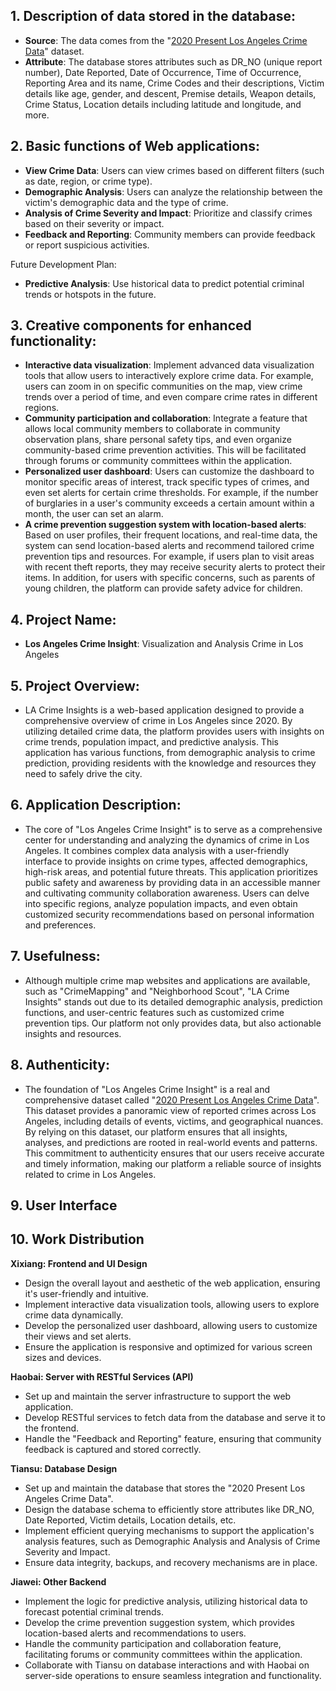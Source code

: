 ## 1. Description of data stored in the database:
- **Source**: The data comes from the "[2020 Present Los Angeles Crime Data](https://www.kaggle.com/datasets/susant4learning/crime-in-los-angeles-data-from-2020-to-present?resource=download&select=Crime_Data_from_2020_to_Present.csv)" dataset.
- **Attribute**: The database stores attributes such as DR_NO (unique report number), Date Reported, Date of Occurrence, Time of Occurrence, Reporting Area and its name, Crime Codes and their descriptions, Victim details like age, gender, and descent, Premise details, Weapon details, Crime Status, Location details including latitude and longitude, and more.

## 2. Basic functions of Web applications:
- **View Crime Data**: Users can view crimes based on different filters (such as date, region, or crime type).
- **Demographic Analysis**: Users can analyze the relationship between the victim's demographic data and the type of crime.
- **Analysis of Crime Severity and Impact**: Prioritize and classify crimes based on their severity or impact.
- **Feedback and Reporting**: Community members can provide feedback or report suspicious activities.

Future Development Plan:

- **Predictive Analysis**: Use historical data to predict potential criminal trends or hotspots in the future.

## 3. Creative components for enhanced functionality:
- **Interactive data visualization**: Implement advanced data visualization tools that allow users to interactively explore crime data. For example, users can zoom in on specific communities on the map, view crime trends over a period of time, and even compare crime rates in different regions.
- **Community participation and collaboration**: Integrate a feature that allows local community members to collaborate in community observation plans, share personal safety tips, and even organize community-based crime prevention activities. This will be facilitated through forums or community committees within the application.
- **Personalized user dashboard**: Users can customize the dashboard to monitor specific areas of interest, track specific types of crimes, and even set alerts for certain crime thresholds. For example, if the number of burglaries in a user's community exceeds a certain amount within a month, the user can set an alarm.
- **A crime prevention suggestion system with location-based alerts**: Based on user profiles, their frequent locations, and real-time data, the system can send location-based alerts and recommend tailored crime prevention tips and resources. For example, if users plan to visit areas with recent theft reports, they may receive security alerts to protect their items. In addition, for users with specific concerns, such as parents of young children, the platform can provide safety advice for children.

## 4. Project Name:
- **Los Angeles Crime Insight**: Visualization and Analysis Crime in Los Angeles

## 5. Project Overview:
- LA Crime Insights is a web-based application designed to provide a comprehensive overview of crime in Los Angeles since 2020. By utilizing detailed crime data, the platform provides users with insights on crime trends, population impact, and predictive analysis. This application has various functions, from demographic analysis to crime prediction, providing residents with the knowledge and resources they need to safely drive the city.

## 6. Application Description:
- The core of "Los Angeles Crime Insight" is to serve as a comprehensive center for understanding and analyzing the dynamics of crime in Los Angeles. It combines complex data analysis with a user-friendly interface to provide insights on crime types, affected demographics, high-risk areas, and potential future threats. This application prioritizes public safety and awareness by providing data in an accessible manner and cultivating community collaboration awareness. Users can delve into specific regions, analyze population impacts, and even obtain customized security recommendations based on personal information and preferences.

## 7. Usefulness:
- Although multiple crime map websites and applications are available, such as "CrimeMapping" and "Neighborhood Scout", "LA Crime Insights" stands out due to its detailed demographic analysis, prediction functions, and user-centric features such as customized crime prevention tips. Our platform not only provides data, but also actionable insights and resources.

## 8. Authenticity:

- The foundation of "Los Angeles Crime Insight" is a real and comprehensive dataset called "[2020 Present Los Angeles Crime Data](https://www.kaggle.com/datasets/susant4learning/crime-in-los-angeles-data-from-2020-to-present?resource=download&select=Crime_Data_from_2020_to_Present.csv)". This dataset provides a panoramic view of reported crimes across Los Angeles, including details of events, victims, and geographical nuances. By relying on this dataset, our platform ensures that all insights, analyses, and predictions are rooted in real-world events and patterns. This commitment to authenticity ensures that our users receive accurate and timely information, making our platform a reliable source of insights related to crime in Los Angeles.

## 9. User Interface



## 10. Work Distribution

 **Xixiang: Frontend and UI Design**

- Design the overall layout and aesthetic of the web application, ensuring it's user-friendly and intuitive.
- Implement interactive data visualization tools, allowing users to explore crime data dynamically.
- Develop the personalized user dashboard, allowing users to customize their views and set alerts.
- Ensure the application is responsive and optimized for various screen sizes and devices.

**Haobai: Server with RESTful Services (API)**

- Set up and maintain the server infrastructure to support the web application.
- Develop RESTful services to fetch data from the database and serve it to the frontend.
- Handle the "Feedback and Reporting" feature, ensuring that community feedback is captured and stored correctly.

**Tiansu: Database Design**

- Set up and maintain the database that stores the "2020 Present Los Angeles Crime Data".
- Design the database schema to efficiently store attributes like DR_NO, Date Reported, Victim details, Location details, etc.
- Implement efficient querying mechanisms to support the application's analysis features, such as Demographic Analysis and Analysis of Crime Severity and Impact.
- Ensure data integrity, backups, and recovery mechanisms are in place.

**Jiawei: Other Backend**

- Implement the logic for predictive analysis, utilizing historical data to forecast potential criminal trends.
- Develop the crime prevention suggestion system, which provides location-based alerts and recommendations to users.
- Handle the community participation and collaboration feature, facilitating forums or community committees within the application.
- Collaborate with Tiansu on database interactions and with Haobai on server-side operations to ensure seamless integration and functionality.
